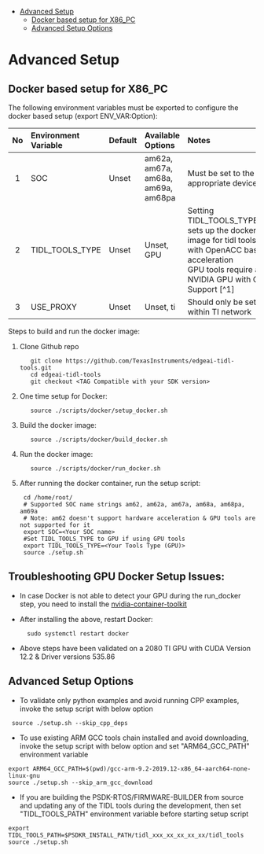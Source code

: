 
<!-- TOC -->

- [Advanced Setup](#advanced-setup)
  - [Docker based setup for X86\_PC](#docker-based-setup-for-x86_pc)
  - [Advanced Setup Options](#advanced-setup-options)

<!-- /TOC -->

# Advanced Setup

## Docker based setup for X86_PC
The following environment variables must be exported to configure the docker based setup (export ENV_VAR:Option):
<div align="center">

| No | Environment Variable | Default | Available Options | Notes |
|:--:|:---------------------|:--------|:------------------|:------|
| 1  | SOC | Unset | am62a, am67a, am68a, am69a, am68pa | Must be set to the appropriate device|
| 2  | TIDL_TOOLS_TYPE | Unset | Unset, GPU| Setting TIDL_TOOLS_TYPE=GPU sets up the docker image for tidl tools built with OpenACC based acceleration<br /> GPU tools require a NVIDIA GPU with CUDA Support [^1]|
| 3  | USE_PROXY | Unset | Unset, ti | Should only be set if within TI network|
</div>


Steps to build and run the docker image:

1. Clone Github repo

          git clone https://github.com/TexasInstruments/edgeai-tidl-tools.git
          cd edgeai-tidl-tools
          git checkout <TAG Compatible with your SDK version>
2. One time setup for Docker:

          source ./scripts/docker/setup_docker.sh

3. Build the docker image:
          
          source ./scripts/docker/build_docker.sh

4. Run the docker image:

          source ./scripts/docker/run_docker.sh

5. After running the docker container, run the setup script:

        cd /home/root/
        # Supported SOC name strings am62, am62a, am67a, am68a, am68pa, am69a
        # Note: am62 doesn't support hardware acceleration & GPU tools are not supported for it
        export SOC=<Your SOC name>
        #Set TIDL_TOOLS_TYPE to GPU if using GPU tools
        export TIDL_TOOLS_TYPE=<Your Tools Type (GPU)>
        source ./setup.sh


## Troubleshooting GPU Docker Setup Issues:
- In case Docker is not able to detect your GPU during the run_docker step, you need to install the [nvidia-container-toolkit](https://docs.nvidia.com/datacenter/cloud-native/container-toolkit/latest/install-guide.html)<br>
- After installing the above, restart Docker: 

        sudo systemctl restart docker
- Above steps have been validated on a 2080 TI GPU with CUDA Version 12.2 & Driver versions 535.86 <br>

## Advanced Setup Options
  - To validate only  python examples and avoid running CPP examples, invoke the setup script with below option

```
 source ./setup.sh --skip_cpp_deps
```
  - To use existing ARM GCC tools chain installed  and avoid downloading, invoke the setup script with below option and set "ARM64_GCC_PATH" environment variable

```
export ARM64_GCC_PATH=$(pwd)/gcc-arm-9.2-2019.12-x86_64-aarch64-none-linux-gnu
source ./setup.sh --skip_arm_gcc_download
```

  - If you are building the PSDK-RTOS/FIRMWARE-BUILDER from source and updating any of the TIDL tools during the development, then set  "TIDL_TOOLS_PATH" environment variable before starting setup script

```
export TIDL_TOOLS_PATH=$PSDKR_INSTALL_PATH/tidl_xxx_xx_xx_xx_xx/tidl_tools
source ./setup.sh
```

